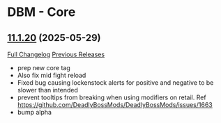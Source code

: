 # DBM - Core

## [11.1.20](https://github.com/DeadlyBossMods/DeadlyBossMods/tree/11.1.20) (2025-05-29)
[Full Changelog](https://github.com/DeadlyBossMods/DeadlyBossMods/compare/11.1.19...11.1.20) [Previous Releases](https://github.com/DeadlyBossMods/DeadlyBossMods/releases)

- prep new core tag  
- Also fix mid fight reload  
- Fixed bug causing lockenstock alerts for positive and negative to be slower than intended  
- prevent tooltips from breaking when using modifiers on retail. Ref https://github.com/DeadlyBossMods/DeadlyBossMods/issues/1663  
- bump alpha  

